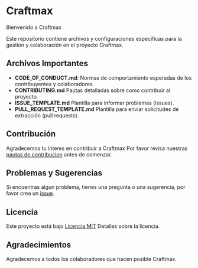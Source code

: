 # Craftmax

Bienvenido a Craftmax

Este repositorio contiene archivos y configuraciones especificas para la gestion y colaboración en el proyecto Craftmax.

## Archivos Importantes

- **CODE_OF_CONDUCT.md**: Normas de comportamiento esperadas de los contribuyentes y colaboradores.
- **CONTRIBUTING.md** Pautas detalladas sobre como contribuir al proyecto.
- **ISSUE_TEMPLATE.md** Plantilla para informar problemas (issues).
- **PULL_REQUEST_TEMPLATE.md** Plantilla para enviar solicitudes de extracción (pull requests).

## Contribución

Agradecemos tu interes en contribuir a Craftmax Por favor revisa nuestras [pautas de contribucion](CONTRIBUTING.md) antes de comenzar.

## Problemas y Sugerencias

Si encuentras algun problema, tienes una pregunta o una sugerencia, por favor crea un [issue](https://github.com/Craftmax/.github/issues).

## Licencia

Este proyecto está bajo [Licencia MIT](LICENSE.md) Detalles sobre la licencia.

## Agradecimientos

Agradecemos a todos los colaboradores que hacen posible Craftmax.

